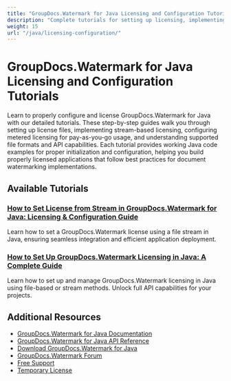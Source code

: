 ```yaml
---
title: "GroupDocs.Watermark for Java Licensing and Configuration Tutorials"
description: "Complete tutorials for setting up licensing, implementing metered licensing, and configuring GroupDocs.Watermark in your Java applications."
weight: 15
url: "/java/licensing-configuration/"
---
```


# GroupDocs.Watermark for Java Licensing and Configuration Tutorials

Learn to properly configure and license GroupDocs.Watermark for Java with our detailed tutorials. These step-by-step guides walk you through setting up license files, implementing stream-based licensing, configuring metered licensing for pay-as-you-go usage, and understanding supported file formats and API capabilities. Each tutorial provides working Java code examples for proper initialization and configuration, helping you build properly licensed applications that follow best practices for document watermarking implementations.

## Available Tutorials

### [How to Set License from Stream in GroupDocs.Watermark for Java&#58; Licensing & Configuration Guide](./groupdocs-watermark-java-license-from-stream/)
Learn how to set a GroupDocs.Watermark license using a file stream in Java, ensuring seamless integration and efficient application deployment.

### [How to Set Up GroupDocs.Watermark Licensing in Java&#58; A Complete Guide](./groupdocs-watermark-licensing-java-guide/)
Learn how to set up and manage GroupDocs.Watermark licensing in Java using file-based or stream methods. Unlock full API capabilities for your projects.

## Additional Resources

- [GroupDocs.Watermark for Java Documentation](https://docs.groupdocs.com/watermark/java/)
- [GroupDocs.Watermark for Java API Reference](https://reference.groupdocs.com/watermark/java/)
- [Download GroupDocs.Watermark for Java](https://releases.groupdocs.com/watermark/java/)
- [GroupDocs.Watermark Forum](https://forum.groupdocs.com/c/watermark)
- [Free Support](https://forum.groupdocs.com/)
- [Temporary License](https://purchase.groupdocs.com/temporary-license/)
